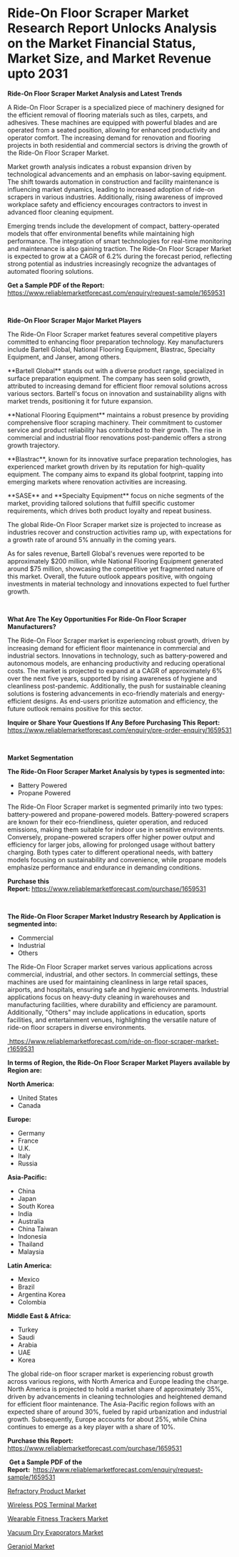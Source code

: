 <p><h1>Ride-On Floor Scraper Market Research Report Unlocks Analysis on the Market Financial Status, Market Size, and Market Revenue upto 2031</h1></p><p><strong>Ride-On Floor Scraper Market Analysis and Latest Trends</strong></p>
<p><p>A Ride-On Floor Scraper is a specialized piece of machinery designed for the efficient removal of flooring materials such as tiles, carpets, and adhesives. These machines are equipped with powerful blades and are operated from a seated position, allowing for enhanced productivity and operator comfort. The increasing demand for renovation and flooring projects in both residential and commercial sectors is driving the growth of the Ride-On Floor Scraper Market.</p><p>Market growth analysis indicates a robust expansion driven by technological advancements and an emphasis on labor-saving equipment. The shift towards automation in construction and facility maintenance is influencing market dynamics, leading to increased adoption of ride-on scrapers in various industries. Additionally, rising awareness of improved workplace safety and efficiency encourages contractors to invest in advanced floor cleaning equipment.</p><p>Emerging trends include the development of compact, battery-operated models that offer environmental benefits while maintaining high performance. The integration of smart technologies for real-time monitoring and maintenance is also gaining traction. The Ride-On Floor Scraper Market is expected to grow at a CAGR of 6.2% during the forecast period, reflecting strong potential as industries increasingly recognize the advantages of automated flooring solutions.</p></p>
<p><strong>Get a Sample PDF of the Report:&nbsp;</strong> <a href="https://www.reliablemarketforecast.com/enquiry/request-sample/1659531?utm_campaign=1140&utm_medium=2&utm_source=Github&utm_content=ia&utm_term=28092024&utm_id=ride-on-floor-scraper">https://www.reliablemarketforecast.com/enquiry/request-sample/1659531</a></p>
<p>&nbsp;</p>
<p><strong>Ride-On Floor Scraper Major Market Players</strong></p>
<p><p>The Ride-On Floor Scraper market features several competitive players committed to enhancing floor preparation technology. Key manufacturers include Bartell Global, National Flooring Equipment, Blastrac, Specialty Equipment, and Janser, among others.</p><p>**Bartell Global** stands out with a diverse product range, specialized in surface preparation equipment. The company has seen solid growth, attributed to increasing demand for efficient floor removal solutions across various sectors. Bartell's focus on innovation and sustainability aligns with market trends, positioning it for future expansion.</p><p>**National Flooring Equipment** maintains a robust presence by providing comprehensive floor scraping machinery. Their commitment to customer service and product reliability has contributed to their growth. The rise in commercial and industrial floor renovations post-pandemic offers a strong growth trajectory.</p><p>**Blastrac**, known for its innovative surface preparation technologies, has experienced market growth driven by its reputation for high-quality equipment. The company aims to expand its global footprint, tapping into emerging markets where renovation activities are increasing.</p><p>**SASE** and **Specialty Equipment** focus on niche segments of the market, providing tailored solutions that fulfill specific customer requirements, which drives both product loyalty and repeat business.</p><p>The global Ride-On Floor Scraper market size is projected to increase as industries recover and construction activities ramp up, with expectations for a growth rate of around 5% annually in the coming years. </p><p>As for sales revenue, Bartell Global's revenues were reported to be approximately $200 million, while National Flooring Equipment generated around $75 million, showcasing the competitive yet fragmented nature of this market. Overall, the future outlook appears positive, with ongoing investments in material technology and innovations expected to fuel further growth.</p></p>
<p>&nbsp;</p>
<p><strong>What Are The Key Opportunities For Ride-On Floor Scraper Manufacturers?</strong></p>
<p><p>The Ride-On Floor Scraper market is experiencing robust growth, driven by increasing demand for efficient floor maintenance in commercial and industrial sectors. Innovations in technology, such as battery-powered and autonomous models, are enhancing productivity and reducing operational costs. The market is projected to expand at a CAGR of approximately 6% over the next five years, supported by rising awareness of hygiene and cleanliness post-pandemic. Additionally, the push for sustainable cleaning solutions is fostering advancements in eco-friendly materials and energy-efficient designs. As end-users prioritize automation and efficiency, the future outlook remains positive for this sector.</p></p>
<p><strong>Inquire or Share Your Questions If Any Before Purchasing This Report:</strong> <a href="https://www.reliablemarketforecast.com/enquiry/pre-order-enquiry/1659531?utm_campaign=1140&utm_medium=2&utm_source=Github&utm_content=ia&utm_term=28092024&utm_id=ride-on-floor-scraper">https://www.reliablemarketforecast.com/enquiry/pre-order-enquiry/1659531</a></p>
<p>&nbsp;</p>
<p><strong>Market Segmentation</strong></p>
<p><strong>The Ride-On Floor Scraper Market Analysis by types is segmented into:</strong></p>
<p><ul><li>Battery Powered</li><li>Propane Powered</li></ul></p>
<p><p>The Ride-On Floor Scraper market is segmented primarily into two types: battery-powered and propane-powered models. Battery-powered scrapers are known for their eco-friendliness, quieter operation, and reduced emissions, making them suitable for indoor use in sensitive environments. Conversely, propane-powered scrapers offer higher power output and efficiency for larger jobs, allowing for prolonged usage without battery charging. Both types cater to different operational needs, with battery models focusing on sustainability and convenience, while propane models emphasize performance and endurance in demanding conditions.</p></p>
<p><strong>Purchase this Report:&nbsp;</strong><a href="https://www.reliablemarketforecast.com/purchase/1659531?utm_campaign=1140&utm_medium=2&utm_source=Github&utm_content=ia&utm_term=28092024&utm_id=ride-on-floor-scraper">https://www.reliablemarketforecast.com/purchase/1659531</a></p>
<p>&nbsp;</p>
<p><strong>The Ride-On Floor Scraper Market Industry Research by Application is segmented into:</strong></p>
<p><ul><li>Commercial</li><li>Industrial</li><li>Others</li></ul></p>
<p><p>The Ride-On Floor Scraper market serves various applications across commercial, industrial, and other sectors. In commercial settings, these machines are used for maintaining cleanliness in large retail spaces, airports, and hospitals, ensuring safe and hygienic environments. Industrial applications focus on heavy-duty cleaning in warehouses and manufacturing facilities, where durability and efficiency are paramount. Additionally, "Others" may include applications in education, sports facilities, and entertainment venues, highlighting the versatile nature of ride-on floor scrapers in diverse environments.</p></p>
<p><a href="https://www.reliablemarketforecast.com/ride-on-floor-scraper-market-r1659531?utm_campaign=1140&utm_medium=2&utm_source=Github&utm_content=ia&utm_term=28092024&utm_id=ride-on-floor-scraper">&nbsp;https://www.reliablemarketforecast.com/ride-on-floor-scraper-market-r1659531</a></p>
<p><strong>In terms of Region, the Ride-On Floor Scraper Market Players available by Region are:</strong></p>
<p>
    <p> <strong> North America: </strong>
        <ul>
            <li>United States</li>
            <li>Canada</li>
        </ul>
        </p> 
    <p> <strong> Europe: </strong>
        <ul>
            <li>Germany</li>
            <li>France</li>
            <li>U.K.</li>
            <li>Italy</li>
            <li>Russia</li>
        </ul>
        </p> 
    <p> <strong> Asia-Pacific: </strong>
        <ul>
            <li>China</li>
            <li>Japan</li>
            <li>South Korea</li>
            <li>India</li>
            <li>Australia</li>
            <li>China Taiwan</li>
            <li>Indonesia</li>
            <li>Thailand</li>
            <li>Malaysia</li>
        </ul>
        </p> 
    <p> <strong> Latin America: </strong>
        <ul>
            <li>Mexico</li>
            <li>Brazil</li>
            <li>Argentina Korea</li>
            <li>Colombia</li>
        </ul>
        </p> 
    <p> <strong> Middle East & Africa: </strong>
        <ul>
            <li>Turkey</li>
            <li>Saudi</li>
            <li>Arabia</li>
            <li>UAE</li>
            <li>Korea</li>
        </ul>
    </p>
    </p>
<p><p>The global ride-on floor scraper market is experiencing robust growth across various regions, with North America and Europe leading the charge. North America is projected to hold a market share of approximately 35%, driven by advancements in cleaning technologies and heightened demand for efficient floor maintenance. The Asia-Pacific region follows with an expected share of around 30%, fueled by rapid urbanization and industrial growth. Subsequently, Europe accounts for about 25%, while China continues to emerge as a key player with a share of 10%.</p></p>
<p><strong>Purchase this Report: </strong><a href="https://www.reliablemarketforecast.com/purchase/1659531?utm_campaign=1140&utm_medium=2&utm_source=Github&utm_content=ia&utm_term=28092024&utm_id=ride-on-floor-scraper">https://www.reliablemarketforecast.com/purchase/1659531</a></p>
<p>&nbsp;<strong>Get a Sample PDF of the Report:&nbsp;&nbsp;</strong><a href="https://www.reliablemarketforecast.com/enquiry/request-sample/1659531?utm_campaign=1140&utm_medium=2&utm_source=Github&utm_content=ia&utm_term=28092024&utm_id=ride-on-floor-scraper">https://www.reliablemarketforecast.com/enquiry/request-sample/1659531</a></p>
<p><strong></strong></p>
<p><p><a href="https://www.linkedin.com/pulse/strategic-market-insights-navigating-global-refractory-product-jxype?utm_campaign=1140&utm_medium=2&utm_source=Github&utm_content=ia&utm_term=28092024&utm_id=ride-on-floor-scraper">Refractory Product Market</a></p><p><a href="https://issuu.com/reportprime-2/docs/wireless-pos-terminal-market-size-2_03d4f950e174a6?utm_campaign=1140&utm_medium=2&utm_source=Github&utm_content=ia&utm_term=28092024&utm_id=ride-on-floor-scraper">Wireless POS Terminal Market</a></p><p><a href="https://issuu.com/reportprime-2/docs/wearable-fitness-trackers-market-si_d1371f66515304?utm_campaign=1140&utm_medium=2&utm_source=Github&utm_content=ia&utm_term=28092024&utm_id=ride-on-floor-scraper">Wearable Fitness Trackers Market</a></p><p><a href="https://github.com/indrystar/Market-Research-Report-List-5/blob/main/vacuum-dry-evaporators-market.md?utm_campaign=1140&utm_medium=2&utm_source=Github&utm_content=ia&utm_term=28092024&utm_id=ride-on-floor-scraper">Vacuum Dry Evaporators Market</a></p><p><a href="https://www.linkedin.com/pulse/comprehensive-look-product-type-geraniol-oildried-geraniolothers-f2xle?utm_campaign=1140&utm_medium=2&utm_source=Github&utm_content=ia&utm_term=28092024&utm_id=ride-on-floor-scraper">Geraniol Market</a></p></p>